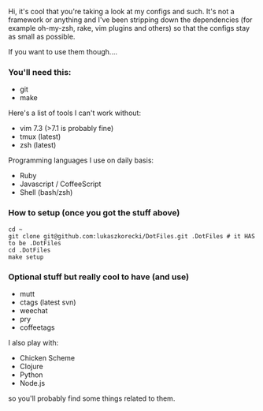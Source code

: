 Hi, it's cool that you're taking a look at my configs and such.
It's not a framework or anything and I've been stripping down the dependencies (for example oh-my-zsh, rake, vim plugins and others) so that the configs stay as small as possible.

If you want to use them though....

### You'll need this:

- git
- make

Here's a list of tools I can't work without:

- vim 7.3 (>7.1  is probably fine)
- tmux (latest)
- zsh (latest)

Programming languages I use on daily basis:

- Ruby
- Javascript / CoffeeScript
- Shell (bash/zsh)


### How to setup (once you got the stuff above)

    cd ~
    git clone git@github.com:lukaszkorecki/DotFiles.git .DotFiles # it HAS to be .DotFiles
    cd .DotFiles
    make setup

### Optional stuff but really cool to have (and use)

- mutt
- ctags (latest svn)
- weechat
- pry
- coffeetags

I also play with:

- Chicken Scheme
- Clojure
- Python
- Node.js

so you'll probably find some things related to them.
